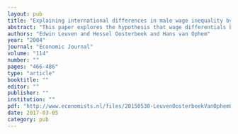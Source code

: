 ```yaml
---
layout: pub
title: "Explaining international differences in male wage inequality by differences in demand and supply of skill"
abstract: "This paper explores the hypothesis that wage differentials between skill groups across countries are consistent with a demand and supply framework. Using micro data from 15 countries we find that about one third of the variation in relative wages between skill groups across countries is explained by differences in net supply of skill groups. The demand and supply framework does an even better job at explaining relative wages of low skilled workers."
authors: "Edwin Leuven and Hessel Oosterbeek and Hans van Ophem"
year: "2004"
journal: "Economic Journal"
volume: "114"
number: ""
pages: "466-486"
type: "article"
booktitle: ""
editor: ""
publisher: ""
institution: ""
pdf: "http://www.economists.nl/files/20150530-LeuvenOosterbeekVanOphem04EJ.pdf"
date: 2017-03-05
category: pub
---
```

